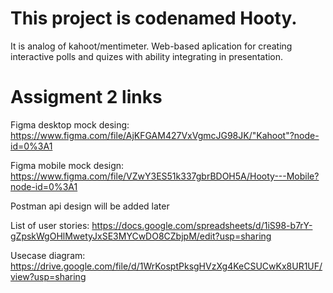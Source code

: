 # This project is codenamed Hooty.
It is analog of kahoot/mentimeter. Web-based aplication for creating interactive polls and quizes with ability integrating in presentation.

# Assigment 2 links
Figma desktop mock desing: https://www.figma.com/file/AjKFGAM427VxVgmcJG98JK/"Kahoot"?node-id=0%3A1

Figma mobile mock design: https://www.figma.com/file/VZwY3ES51k337gbrBDOH5A/Hooty---Mobile?node-id=0%3A1

Postman api design will be added later

List of user stories: https://docs.google.com/spreadsheets/d/1iS98-b7rY-gZpskWgOHlMwetyJxSE3MYCwDO8CZbjpM/edit?usp=sharing

Usecase diagram: https://drive.google.com/file/d/1WrKosptPksgHVzXg4KeCSUCwKx8UR1UF/view?usp=sharing
